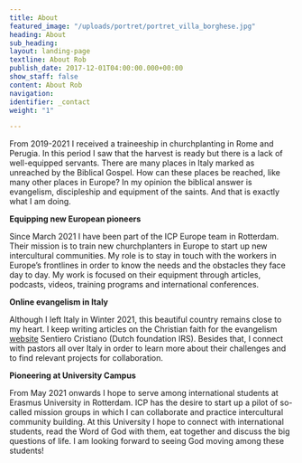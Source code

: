 ```yaml
---
title: About
featured_image: "/uploads/portret/portret_villa_borghese.jpg"
heading: About
sub_heading: 
layout: landing-page
textline: About Rob
publish_date: 2017-12-01T04:00:00.000+00:00
show_staff: false
content: About Rob
navigation: 
identifier: _contact
weight: "1"

---
```

From 2019-2021 I received a traineeship in churchplanting in Rome and Perugia. In this period I saw that the harvest is ready but there is a lack of well-equipped servants. There are many places in Italy marked as unreached by the Biblical Gospel. How can these places be reached, like many other places in Europe? In my opinion the biblical answer is evangelism, discipleship and equipment of the saints. And that is exactly what I am doing.

**Equipping new European pioneers**

Since March 2021 I have been part of the ICP Europe team in Rotterdam. Their mission is to train new churchplanters in Europe to start up new intercultural communities. My role is to stay in touch with the workers in Europe’s frontlines in order to know the needs and the obstacles they face day to day. My work is focused on their equipment through articles, podcasts, videos, training programs and international conferences.

**Online evangelism in Italy**

Although I left Italy in Winter 2021, this beautiful country remains close to my heart. I keep writing articles on the Christian faith for the evangelism [website](https://www.sentiero-cristiano.it/ "IRS") Sentiero Cristiano (Dutch foundation IRS). Besides that, I connect with pastors all over Italy in order to learn more about their challenges and to find relevant projects for collaboration.

**Pioneering at University Campus**

From May 2021 onwards I hope to serve among international students at Erasmus University in Rotterdam. ICP has the desire to start up a pilot of so-called mission groups in which I can collaborate and practice intercultural community building. At this University I hope to connect with international students, read the Word of God with them, eat together and discuss the big questions of life. I am looking forward to seeing God moving among these students!